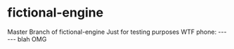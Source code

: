 # fictional-engine
Master Branch of fictional-engine
Just
for
testing
purposes
WTF
phone: ------
blah
OMG
